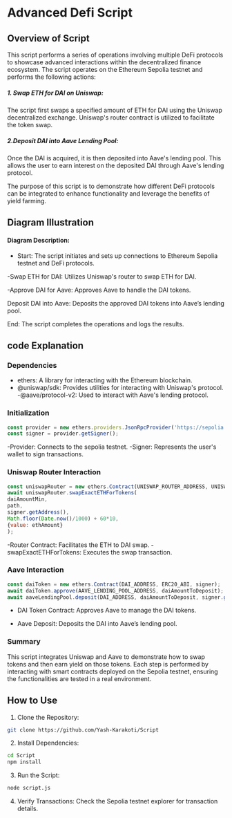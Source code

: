 # Advanced Defi Script

## Overview of Script

This script performs a series of operations involving multiple DeFi protocols to showcase advanced interactions within the decentralized finance ecosystem. The script operates on the Ethereum Sepolia testnet and performs the following actions:

##### 1. Swap ETH for DAI on Uniswap:
 The script first swaps a specified amount of ETH for DAI using the Uniswap decentralized exchange. Uniswap's router contract is utilized to facilitate the token swap.

##### 2.Deposit DAI into Aave Lending Pool: 
Once the DAI is acquired, it is then deposited into Aave's lending pool. This allows the user to    earn interest on the deposited DAI through Aave's lending protocol.

The purpose of this script is to demonstrate how different DeFi protocols can be integrated to enhance functionality and leverage the benefits of yield farming.


## Diagram Illustration

<!-- file:///C:/Users/karak/OneDrive/Pictures/Screenshots/bounty.webp -->

#### Diagram Description:

- Start: The script initiates and sets up connections to Ethereum Sepolia testnet and DeFi protocols.

-Swap ETH for DAI: Utilizes Uniswap's router to swap ETH for DAI.

-Approve DAI for Aave: Approves Aave to handle the DAI tokens.

Deposit DAI into Aave: Deposits the approved DAI tokens into Aave’s lending pool.

End: The script completes the operations and logs the results.


## code Explanation

### Dependencies 
- ethers:  A library for interacting with the Ethereum blockchain.
- @uniswap/sdk: Provides utilities for interacting with Uniswap's protocol.
-@aave/protocol-v2: Used to interact with Aave's lending protocol.

### Initialization


```javascript
const provider = new ethers.providers.JsonRpcProvider('https://sepolia.infura.io/v3/YOUR_INFURA_PROJECT_ID');
const signer = provider.getSigner();
```
-Provider: Connects to the sepolia testnet.
-Signer: Represents the user's wallet to sign transactions.

### Uniswap Router Interaction


```javascript
const uniswapRouter = new ethers.Contract(UNISWAP_ROUTER_ADDRESS, UNISWAP_ROUTER_ABI, signer);
await uniswapRouter.swapExactETHForTokens(
daiAmountMin,
path,
signer.getAddress(),
Math.floor(Date.now()/1000) + 60*10,
{value: ethAmount}
);
```
-Router Contract: Facilitates the ETH to DAI swap.
-swapExactETHForTokens: Executes the swap transaction.

### Aave Interaction

```javascript
const daiToken = new ethers.Contract(DAI_ADDRESS, ERC20_ABI, signer);
await daiToken.approve(AAVE_LENDING_POOL_ADDRESS, daiAmountToDeposit);
await aaveLendingPool.deposit(DAI_ADDRESS, daiAmountToDeposit, signer.getAddress(), 0);
```

- DAI Token Contract: Approves Aave to manage the DAI tokens.

- Aave Deposit: Deposits the DAI into Aave’s lending pool.


### Summary

This script integrates Uniswap and Aave to demonstrate how to swap tokens and then earn yield on those tokens. Each step is performed by interacting with smart contracts deployed on the Sepolia testnet, ensuring the functionalities are tested in a real environment.


## How to Use

1. Clone the Repository:
```bash
git clone https://github.com/Yash-Karakoti/Script
```
2. Install Dependencies:
```bash
cd Script
npm install
```
3. Run the Script:
```bash
node script.js
```
4. Verify Transactions: Check the Sepolia testnet explorer for transaction details.
